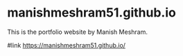 # manishmeshram51.github.io

This is the portfolio website by Manish Meshram.

#link
https://manishmeshram51.github.io/ 
